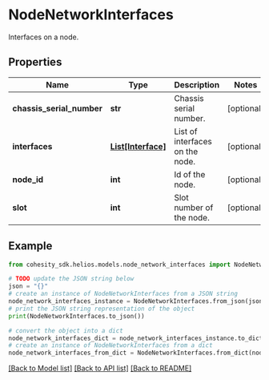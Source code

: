 # NodeNetworkInterfaces

Interfaces on a node.

## Properties

Name | Type | Description | Notes
------------ | ------------- | ------------- | -------------
**chassis_serial_number** | **str** | Chassis serial number. | [optional] 
**interfaces** | [**List[Interface]**](Interface.md) | List of interfaces on the node. | [optional] 
**node_id** | **int** | Id of the node. | [optional] 
**slot** | **int** | Slot number of the node. | [optional] 

## Example

```python
from cohesity_sdk.helios.models.node_network_interfaces import NodeNetworkInterfaces

# TODO update the JSON string below
json = "{}"
# create an instance of NodeNetworkInterfaces from a JSON string
node_network_interfaces_instance = NodeNetworkInterfaces.from_json(json)
# print the JSON string representation of the object
print(NodeNetworkInterfaces.to_json())

# convert the object into a dict
node_network_interfaces_dict = node_network_interfaces_instance.to_dict()
# create an instance of NodeNetworkInterfaces from a dict
node_network_interfaces_from_dict = NodeNetworkInterfaces.from_dict(node_network_interfaces_dict)
```
[[Back to Model list]](../README.md#documentation-for-models) [[Back to API list]](../README.md#documentation-for-api-endpoints) [[Back to README]](../README.md)


